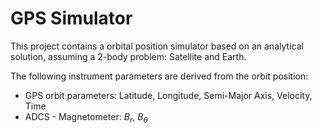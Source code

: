 GPS Simulator
============

This project contains a orbital position simulator based on an analytical solution, assuming a 2-body problem: Satellite and Earth.

The following instrument parameters are derived from the orbit position:
* GPS orbit parameters: Latitude, Longitude, Semi-Major Axis, Velocity, Time
* ADCS - Magnetometer: _B<sub>r</sub>_, _B<sub>θ</sub>_



